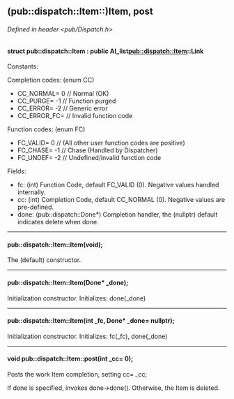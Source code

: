 <!-- -------------------------------------------------------------------------
//
//       Copyright (c) 2023 Frank Eskesen.
//
//       This file is free content, distributed under the MIT license.
//       (See accompanying file LICENSE.MIT or the original contained
//       within https://opensource.org/licenses/MIT)
//
//----------------------------------------------------------------------------
//
// Title-
//       ~/doc/cpp/pub_disp-item.md
//
// Purpose-
//       Dispatch.h reference manual: Item
//
// Last change date-
//       2023/08/11
//
-------------------------------------------------------------------------- -->
## (pub::dispatch::Item::)Item, post

###### Defined in header <pub/Dispatch.h>

#### struct pub::dispatch::Item : public AI_list<pub::dispatch::Item>::Link

Constants:

Completion codes: (enum CC)
- CC_NORMAL= 0 // Normal (OK)
- CC_PURGE= -1 // Function purged
- CC_ERROR= -2 // Generic error
- CC_ERROR_FC= // Invalid function code

Function codes: (enum FC)
- FC_VALID= 0  // (All other user function codes are positive)
- FC_CHASE= -1 // Chase (Handled by Dispatcher)
- FC_UNDEF= -2 // Undefined/invalid function code

Fields:
- fc: (int) Function Code, default FC_VALID (0). Negative values handled internally.
- cc: (int) Completion Code, default CC_NORMAL (0). Negative values are pre-defined.
- done: (pub::dispatch::Done*) Completion handler,
the (nullptr) default indicates delete when done.

<!-- ===================================================================== -->
---
#### pub::dispatch::Item::Item(void);

The (default) constructor.

---
#### pub::dispatch::Item::Item(Done* _done);

Initialization constructor. Initializes: done(_done)

---
#### pub::dispatch::Item::Item(int _fc, Done* _done= nullptr);

Initialization constructor. Initializes: fc(_fc), done(_done)

---
#### void pub::dispatch::Item::post(int _cc= 0);

Posts the work Item completion, setting cc= _cc;

If done is specified, invokes done->done().
Otherwise, the Item is deleted.
